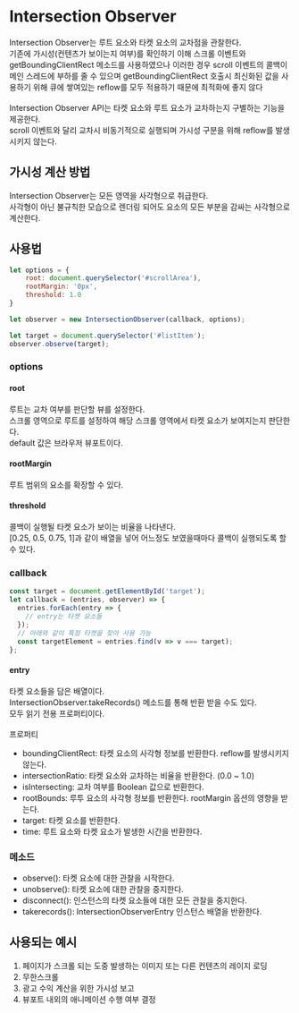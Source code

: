 # Intersection Observer

Intersection Observer는 루트 요소와 타켓 요소의 교차점을 관찰한다.<br>
기존에 가시성(컨텐츠가 보이는지 여부)를 확인하기 이해 스크롤 이벤트와 getBoundingClientRect 메소드를 사용하였으나 이러한 경우 scroll 이벤트의 콜백이 메인 스레드에 부하를 줄 수 있으며 getBoundingClientRect 호출시 최신화된 값을 사용하기 위해 큐에 쌓여있는 reflow를 모두 적용하기 때문에 최적화에 좋지 않다<br><br>
Intersection Observer API는 타켓 요소와 루트 요소가 교차하는지 구별하는 기능을 제공한다.<br>
scroll 이벤트와 달리 교차시 비동기적으로 실행되며 가시성 구분을 위해 reflow를 발생시키지 않는다.

## 가시성 계산 방법
Intersection Observer는 모든 영역을 사각형으로 취급한다.<br>
사각형이 아닌 불규칙한 모습으로 렌더링 되어도 요소의 모든 부분을 감싸는 사각형으로 계산한다.

## 사용법

```js
let options = {
	root: document.querySelector('#scrollArea'),
	rootMargin: '0px',
    threshold: 1.0
}

let observer = new IntersectionObserver(callback, options);

let target = document.querySelector('#listItem');
observer.observe(target);
```

### options

#### <b>root</b>

루트는 교차 여부를 판단할 뷰를 설정한다.<br>
스크롤 영역으로 루트를 설정하여 해당 스크롤 영역에서 타켓 요소가 보여지는지 판단한다.<br>
default 값은 브라우저 뷰포트이다.

#### <b>rootMargin</b>
   
루트 범위의 요소를 확장할 수 있다.

#### <b>threshold</b>

콜백이 실행될 타켓 요소가 보이는 비율을 나타낸다.<br>
[0.25, 0.5, 0.75, 1]과 같이 배열을 넣어 어느정도 보였을때마다 콜백이 실행되도록 할 수 있다.<br>

### callback
```js
const target = document.getElementById('target');
let callback = (entries, observer) => {
  entries.forEach(entry => {
    // entry는 타켓 요소들
  });
  // 아래와 같이 특정 타켓을 찾아 사용 가능
  const targetElement = entries.find(v => v === target);
};
```

#### <b>entry</b>
타켓 요소들을 담은 배열이다.<br>
IntersectionObserver.takeRecords() 메소드를 통해 반환 받을 수도 있다.<br>
모두 읽기 전용 프로퍼티이다.<br><br>
프로퍼티
- boundingClientRect: 타켓 요소의 사각형 정보를 반환한다. reflow를 발생시키지 않는다.
- intersectionRatio: 타켓 요소와 교차하는 비율을 반환한다. (0.0 ~ 1.0)
- isIntersecting: 교차 여부를 Boolean 값으로 반환한다.
- rootBounds: 루투 요소의 사각형 정보를 반환한다. rootMargin 옵션의 영향을 받는다.
- target: 타켓 요소를 반환한다.
- time: 루트 요소와 타켓 요소가 발생한 시간을 반환한다.

### 메소드

- observe(): 타켓 요소에 대한 관찰을 시작한다.
- unobserve(): 타켓 요소에 대한 관찰을 중지한다.
- disconnect(): 인스턴스의 타켓 요소들에 대한 모든 관찰을 중지한다.
- takerecords(): IntersectionObserverEntry 인스턴스 배열을 반환한다.

 


## 사용되는 예시

1. 페이지가 스크롤 되는 도중 발생하는 이미지 또는 다른 컨텐츠의 레이지 로딩
2. 무한스크롤
3. 광고 수익 계산을 위한 가시성 보고
4. 뷰포트 내외의 애니메이션 수행 여부 결정